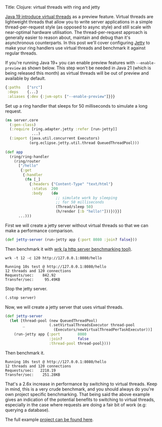 Title: Clojure: virtual threads with ring and jetty

[Java 19 introduce virtual threads](https://openjdk.org/jeps/425) as a preview feature. Virtual threads are lightweight threads that allow you to write server applications in a simple thread-per-request style (as opposed to async style) and still scale with near-optimal hardware utilisation. The thread-per-request approach is generally easier to reason about, maintain and debug than it's asynchronous counterparts. In this post we'll cover configuring [Jetty](https://github.com/ring-clojure/ring/tree/master/ring-jetty-adapter) to make your ring handlers use virtual threads and benchmark it against regular threads.

If you're running Java 19+ you can enable preview features with `--enable-preview` as shown below. This step won't be needed in Java 21 (which is being released this month) as virtual threads will be out of preview and available by default.

```Clojure
{:paths   ["src"]
 :deps    {...}
 :aliases {:dev {:jvm-opts ["--enable-preview"]}}}
```

Set up a ring handler that sleeps for 50 milliseconds to simulate a long request.

```Clojure
(ns server.core
  (:gen-class)
  (:require [ring.adapter.jetty :refer [run-jetty]]
            ...)
  (:import (java.util.concurrent Executors)
           (org.eclipse.jetty.util.thread QueuedThreadPool)))
           
(def app
  (ring/ring-handler
    (ring/router
      ["/hello"
       {:get
        {:handler
         (fn [_]
           {:headers {"Content-Type" "text/html"}
            :status  200
            :body    (do
                       ;; simulate work by sleeping
                       ;; for 50 milliseconds
                       (Thread/sleep 50)
                       (h/render [:b "hello!"]))})}}]
      ...)))
```

First we will create a jetty server without virtual threads so that we can make a performance comparison.

```Clojure
(def jetty-server (run-jetty app {:port 8080 :join? false}))
```

Then benchmark  it with [wrk (a http server benchmarking tool)](https://github.com/wg/wrk).

```
wrk -t 12 -c 120 http://127.0.0.1:8080/hello

Running 10s test @ http://127.0.0.1:8080/hello
12 threads and 120 connections
Requests/sec:    842.92
Transfer/sec:     95.49KB
```

Stop the jetty server.

```Clojure 
(.stop server)
```

Now, we will create a jetty server that uses virtual threads.

```Clojure
(def jetty-server
  (let [thread-pool (new QueuedThreadPool)
        _           (.setVirtualThreadsExecutor thread-pool
                      (Executors/newVirtualThreadPerTaskExecutor))]
    (run-jetty app {:port        8080
                    :join?       false
                    :thread-pool thread-pool})))
```

Then benchmark it.

```
Running 10s test @ http://127.0.0.1:8080/hello
12 threads and 120 connections
Requests/sec:   2218.19
Transfer/sec:    251.28KB
```

That's a 2.6x increase in performance by switching to virtual threads. Keep in mind, this is a very crude benchmark, and you should always do you're own project specific benchmarking. That being said the above example gives an indication of the potential benefits to switching to virtual threads, especially in the case where requests are doing a fair bit of work (e.g: querying a database).

The full example [project can be found here](https://github.com/andersmurphy/clj-cookbook/tree/master/virtual-threads/jetty).


